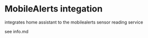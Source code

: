 # MobileAlerts integation

integrates home assistant to the mobilealerts sensor reading service

see info.md
